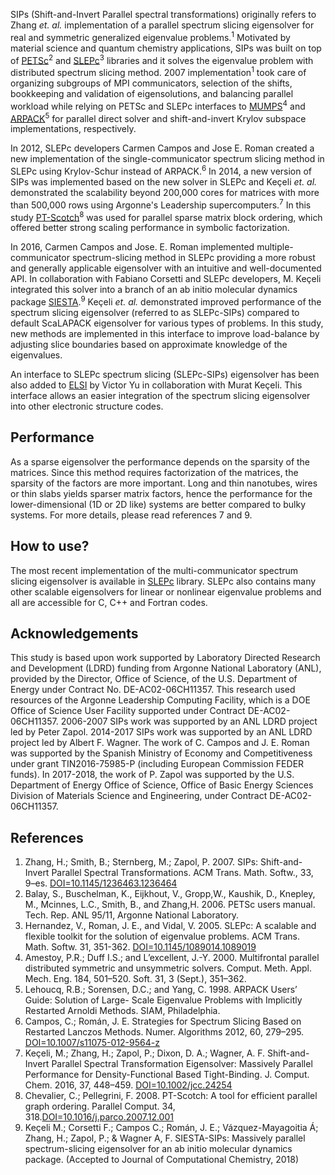 SIPs (Shift-and-Invert Parallel spectral transformations) originally
refers to Zhang _et. al._ implementation of a parallel spectrum slicing eigensolver for real and symmetric generalized eigenvalue problems.<sup>1</sup>
Motivated by material science and quantum chemistry applications, SIPs was built on top of [PETSc](https://www.mcs.anl.gov/petsc/)<sup>2</sup> and
[SLEPc](http://slepc.upv.es/)<sup>3</sup> libraries and it solves the eigenvalue problem with distributed spectrum slicing method. 2007 implementation<sup>1</sup> took care of organizing subgroups of MPI communicators, selection of the shifts, bookkeeping and validation of eigensolutions, and balancing parallel workload while relying on PETSc and SLEPc interfaces to [MUMPS](http://mumps.enseeiht.fr/)<sup>4</sup> and [ARPACK](http://www.caam.rice.edu/software/ARPACK/)<sup>5</sup> for parallel direct solver and
shift-and-invert Krylov subspace implementations, respectively.

In 2012, SLEPc developers Carmen Campos and Jose E. Roman created a new implementation of
the single-communicator spectrum slicing method in SLEPc using Krylov-Schur instead of ARPACK.<sup>6</sup> In 2014, a new version of SIPs was implemented based on the new solver in SLEPc and Keçeli _et. al._ demonstrated the scalability beyond 200,000 cores for matrices with more than 500,000 rows using Argonne's Leadership supercomputers.<sup>7</sup> In this study [PT-Scotch](https://www.labri.fr/perso/pelegrin/scotch/)<sup>8</sup>
was used for parallel sparse matrix block ordering, which offered better strong scaling performance in symbolic factorization.

In 2016, Carmen Campos and Jose. E. Roman implemented multiple-communicator spectrum-slicing method in SLEPc providing a more robust and generally applicable eigensolver with an intuitive and
well-documented API. In collaboration with Fabiano Corsetti and SLEPc developers, M. Keçeli integrated this solver into a branch of an ab initio molecular dynamics package [SIESTA](https://departments.icmab.es/leem/siesta/).<sup>9</sup>
Keçeli _et. al._ demonstrated improved performance of the spectrum slicing eigensolver (referred to as SLEPc-SIPs) compared to default ScaLAPACK eigensolver for various types of problems. In this study, new methods are implemented in this interface to improve load-balance by adjusting slice boundaries based on approximate knowledge of the eigenvalues.

An interface to SLEPc spectrum slicing (SLEPc-SIPs) eigensolver has been also added to [ELSI](https://wordpress.elsi-interchange.org/) by Victor
Yu in collaboration with Murat Keçeli. This interface allows an easier integration of the spectrum slicing eigensolver into other electronic structure codes.

## Performance
As a sparse eigensolver the performance depends on the sparsity of the matrices. Since this method requires factorization of the matrices, the sparsity of the factors are more important. Long and thin nanotubes, wires or thin slabs yields sparser matrix factors, hence the performance for the lower-dimensional (1D or 2D like) systems are better compared to bulky systems. For more details, please read references 7 and 9.


## How to use?
The most recent implementation of the multi-communicator spectrum slicing eigensolver is available in [SLEPc](http://slepc.upv.es/) library. SLEPc also contains many other scalable eigensolvers for linear or nonlinear eigenvalue problems and all are accessible for C, C++ and Fortran codes.


## Acknowledgements
This study is based upon work supported by Laboratory Directed Research and Development (LDRD)
funding from Argonne National Laboratory (ANL), provided by the Director, Office of Science,
of the U.S. Department of Energy under Contract No. DE-AC02-06CH11357.
This research used resources of the Argonne Leadership Computing Facility, which is a DOE Office of Science User Facility supported under Contract DE-AC02-06CH11357.
2006-2007 SIPs work was supported by an ANL LDRD project led by Peter Zapol.
2014-2017 SIPs work was supported by an ANL LDRD project led by Albert F. Wagner.
The work of C. Campos and J. E. Roman was supported by the Spanish Ministry of Economy and Competitiveness under grant TIN2016-75985-P (including European Commission FEDER funds).
In 2017-2018, the work of P. Zapol was supported by the U.S. Department of Energy Office of Science, Office of Basic Energy Sciences Division of Materials Science and Engineering, under Contract DE-AC02-06CH11357.

## References
1. Zhang, H.; Smith, B.; Sternberg, M.; Zapol, P. 2007. SIPs: Shift-and-Invert Parallel Spectral Transformations.
ACM Trans. Math. Softw., 33, 9–es.
[DOI=10.1145/1236463.1236464](doi.org/10.1145/1236463.1236464)
2. Balay, S., Buschelman, K., Eijkhout, V., Gropp,W., Kaushik, D., Knepley, M., Mcinnes, L.C., Smith, B., and Zhang,H. 2006. PETSc users manual. Tech. Rep. ANL 95/11, Argonne National Laboratory.
3. Hernandez, V., Roman, J. E., and Vidal, V. 2005. SLEPc: A scalable and flexible toolkit for the solution of eigenvalue problems. ACM Trans. Math.
Softw. 31, 351-362. [DOI=10.1145/1089014.1089019](doi.org/10.1145/1089014.1089019)
4. Amestoy, P.R.; Duff I.S.; and L’excellent, J.-Y. 2000. Multifrontal parallel distributed symmetric and unsymmetric solvers. Comput. Meth. Appl. Mech. Eng. 184, 501–520.
Soft. 31, 3 (Sept.), 351–362.
5. Lehoucq, R.B.; Sorensen, D.C.; and Yang, C. 1998. ARPACK Users’ Guide: Solution of Large- Scale Eigenvalue Problems with Implicitly Restarted Arnoldi Methods. SIAM, Philadelphia.
6. Campos, C.; Román, J. E.
Strategies for Spectrum Slicing Based on Restarted Lanczos Methods.
Numer. Algorithms 2012, 60, 279–295.
[DOI=10.1007/s11075-012-9564-z](doi.org/10.1007/s11075-012-9564-z)
7. Keçeli, M.; Zhang, H.; Zapol, P.; Dixon, D. A.; Wagner, A. F.
Shift-and-Invert Parallel Spectral Transformation Eigensolver:
Massively Parallel Performance for Density-Functional Based
Tight-Binding. J. Comput. Chem. 2016, 37, 448–459.
[DOI=10.1002/jcc.24254](doi.org/10.1002/jcc.24254)
8. Chevalier, C.; Pellegrini, F. 2008. PT-Scotch: A tool for efficient parallel graph ordering. Parallel Comput. 34, 318.[DOI=10.1016/j.parco.2007.12.001](doi.org/10.1016/j.parco.2007.12.001)
9. Keçeli M.; Corsetti F.; Campos C.; Román, J. E.; Vázquez-Mayagoitia
Á;  Zhang, H.; Zapol, P.; & Wagner A, F.
SIESTA-SIPs: Massively parallel spectrum-slicing eigensolver for an ab
initio molecular dynamics package. (Accepted to Journal of
Computational Chemistry, 2018)
